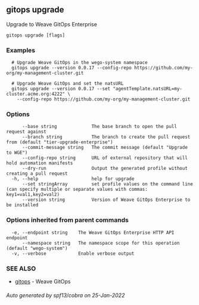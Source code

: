 ## gitops upgrade

Upgrade to Weave GitOps Enterprise

```
gitops upgrade [flags]
```

### Examples

```
  # Upgrade Weave GitOps in the wego-system namespace
  gitops upgrade --version 0.0.17 --config-repo https://github.com/my-org/my-management-cluster.git

  # Upgrade Weave GitOps and set the natsURL
  gitops upgrade --version 0.0.17 --set "agentTemplate.natsURL=my-cluster.acme.org:4222" \
    --config-repo https://github.com/my-org/my-management-cluster.git
```

### Options

```
      --base string             The base branch to open the pull request against
      --branch string           The branch to create the pull request from (default "tier-upgrade-enterprise")
      --commit-message string   The commit message (default "Upgrade to WGE")
      --config-repo string      URL of external repository that will hold automation manifests
      --dry-run                 Output the generated profile without creating a pull request
  -h, --help                    help for upgrade
      --set stringArray         set profile values on the command line (can specify multiple or separate values with commas: key1=val1,key2=val2)
      --version string          Version of Weave GitOps Enterprise to be installed
```

### Options inherited from parent commands

```
  -e, --endpoint string    The Weave GitOps Enterprise HTTP API endpoint
      --namespace string   The namespace scope for this operation (default "wego-system")
  -v, --verbose            Enable verbose output
```

### SEE ALSO

* [gitops](gitops.md)	 - Weave GitOps

###### Auto generated by spf13/cobra on 25-Jan-2022
